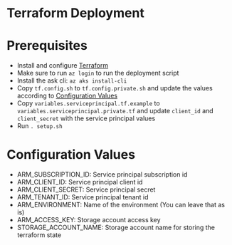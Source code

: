 # Terraform Deployment

# Prerequisites

- Install and configure [Terraform](https://docs.microsoft.com/en-us/azure/virtual-machines/linux/terraform-install-configure)
- Make sure to run `az login` to run the deployment script
- Install the ask cli: `az aks install-cli`
- Copy `tf.config.sh` to `tf.config.private.sh` and update the values according to [Configuration Values](#configuration-values)
- Copy `variables.serviceprincipal.tf.example` to `variables.serviceprincipal.private.tf` and update `client_id` and `client_secret` with the service principal values
- Run `. setup.sh`

# Configuration Values

- ARM_SUBSCRIPTION_ID: Service principal subscription id
- ARM_CLIENT_ID: Service principal client id
- ARM_CLIENT_SECRET: Service principal secret
- ARM_TENANT_ID: Service principal tenant id
- ARM_ENVIRONMENT: Name of the environment (You can leave that as is)
- ARM_ACCESS_KEY: Storage account access key
- STORAGE_ACCOUNT_NAME: Storage account name for storing the terraform state